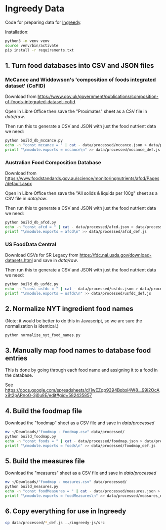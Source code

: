 # Ingreedy Data

Code for preparing data for [Ingreedy](https://github.com/tomwhite/ingreedy-js).

Installation:
```bash
python3 -m venv venv
source venv/bin/activate
pip install -r requirements.txt
```

## 1. Turn food databases into CSV and JSON files

### McCance and Widdowson's 'composition of foods integrated dataset' (CoFID)

Download from https://www.gov.uk/government/publications/composition-of-foods-integrated-dataset-cofid.

Open in Libre Office then save the "Proximates" sheet as a CSV file in _data/raw_.

Then run this to generate a CSV and JSON with just the food nutrient data we need:

```bash
python build_db_mccance.py
echo -n "const mccance = " | cat - data/processed/mccance.json > data/processed/mccance_def.js
printf "\nmodule.exports = mccance\n" >> data/processed/mccance_def.js
```

### Australian Food Composition Database 

Download from https://www.foodstandards.gov.au/science/monitoringnutrients/afcd/Pages/default.aspx

Open in Libre Office then save the "All solids & liquids per 100g" sheet as a CSV file in _data/raw_.

Then run this to generate a CSV and JSON with just the food nutrient data we need:

```bash
python build_db_afcd.py
echo -n "const afcd = " | cat - data/processed/afcd.json > data/processed/afcd_def.js
printf "\nmodule.exports = afcd\n" >> data/processed/afcd_def.js
```

### US FoodData Central 

Download CSVs for SR Legacy from https://fdc.nal.usda.gov/download-datasets.html and save in _data/raw_.

Then run this to generate a CSV and JSON with just the food nutrient data we need:

```bash
python build_db_usfdc.py
echo -n "const usfdc = " | cat - data/processed/usfdc.json > data/processed/usfdc_def.js
printf "\nmodule.exports = usfdc\n" >> data/processed/usfdc_def.js
```


## 2. Normalize NYT ingredient food names

(Note: it would be better to do this in Javascript, so we are sure the normalization is identical.)

```bash
python normalize_nyt_food_names.py
```

## 3. Manually map food names to database food entries

This is done by going through each food name and assigning it to a food in the database.

See https://docs.google.com/spreadsheets/d/1wEZqp9394Bobxl4W8__99i2OcAxBt2pARnoG-3j0u8E/edit#gid=582435857

## 4. Build the foodmap file

Download the "foodmap" sheet as a CSV file and save in _data/processed_

```bash
mv ~/Downloads/"foodmap - foodmap.csv" data/processed/
python build_foodmap.py
echo -n "const foods = " | cat - data/processed/foodmap.json > data/processed/foodmap_def.js
printf "\nmodule.exports = foods\n" >> data/processed/foodmap_def.js
```

## 5. Build the measures file

Download the "measures" sheet as a CSV file and save in _data/processed_

```bash
mv ~/Downloads/"foodmap - measures.csv" data/processed/
python build_measures.py
echo -n "const foodMeasures = " | cat - data/processed/measures.json > data/processed/measures_def.js
printf "\nmodule.exports = foodMeasures\n" >> data/processed/measures_def.js
```

## 6. Copy everything for use in Ingreedy

```bash
cp data/processed/*_def.js ../ingreedy-js/src
```